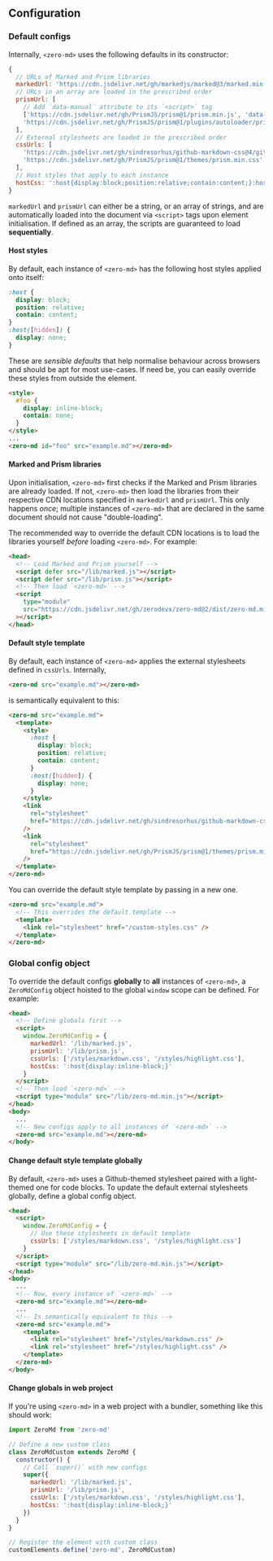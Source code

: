 ## Configuration

### Default configs

Internally, `<zero-md>` uses the following defaults in its constructor:

```js
{
  // URLs of Marked and Prism libraries
  markedUrl: 'https://cdn.jsdelivr.net/gh/markedjs/marked@3/marked.min.js',
  // URLs in an array are loaded in the prescribed order
  prismUrl: [
    // Add `data-manual` attribute to its `<script>` tag
    ['https://cdn.jsdelivr.net/gh/PrismJS/prism@1/prism.min.js', 'data-manual'],
    'https://cdn.jsdelivr.net/gh/PrismJS/prism@1/plugins/autoloader/prism-autoloader.min.js'
  ],
  // External stylesheets are loaded in the prescribed order
  cssUrls: [
    'https://cdn.jsdelivr.net/gh/sindresorhus/github-markdown-css@4/github-markdown.min.css',
    'https://cdn.jsdelivr.net/gh/PrismJS/prism@1/themes/prism.min.css'
  ],
  // Host styles that apply to each instance
  hostCss: ':host{display:block;position:relative;contain:content;}:host([hidden]){display:none;}'
}
```

`markedUrl` and `prismUrl` can either be a string, or an array of strings, and are automatically
loaded into the document via `<script>` tags upon element initialisation. If defined as an array,
the scripts are guaranteed to load **sequentially**.

#### Host styles

By default, each instance of `<zero-md>` has the following host styles applied onto itself:

```css
:host {
  display: block;
  position: relative;
  contain: content;
}
:host([hidden]) {
  display: none;
}
```

These are _sensible defaults_ that help normalise behaviour across browsers and should be apt for
most use-cases. If need be, you can easily override these styles from outside the element.

```html
<style>
  #foo {
    display: inline-block;
    contain: none;
  }
</style>
...
<zero-md id="foo" src="example.md"></zero-md>
```

#### Marked and Prism libraries

Upon initialisation, `<zero-md>` first checks if the Marked and Prism libraries are already loaded.
If not, `<zero-md>` then load the libraries from their respective CDN locations specified in
`markedUrl` and `prismUrl`. This only happens _once_; multiple instances of `<zero-md>` that are
declared in the same document should not cause "double-loading".

The recommended way to override the default CDN locations is to load the libraries yourself _before_
loading `<zero-md>`. For example:

```html
<head>
  <!-- Load Marked and Prism yourself -->
  <script defer src="/lib/marked.js"></script>
  <script defer src="/lib/prism.js"></script>
  <!-- Then load `<zero-md>` -->
  <script
    type="module"
    src="https://cdn.jsdelivr.net/gh/zerodevx/zero-md@2/dist/zero-md.min.js"
  ></script>
</head>
```

#### Default style template

By default, each instance of `<zero-md>` applies the external stylesheets defined in `cssUrls`.
Internally,

```html
<zero-md src="example.md"></zero-md>
```

is semantically equivalent to this:

```html
<zero-md src="example.md">
  <template>
    <style>
      :host {
        display: block;
        position: relative;
        contain: content;
      }
      :host([hidden]) {
        display: none;
      }
    </style>
    <link
      rel="stylesheet"
      href="https://cdn.jsdelivr.net/gh/sindresorhus/github-markdown-css@4/github-markdown.min.css"
    />
    <link
      rel="stylesheet"
      href="https://cdn.jsdelivr.net/gh/PrismJS/prism@1/themes/prism.min.css"
    />
  </template>
</zero-md>
```

You can override the default style template by passing in a new one.

```html
<zero-md src="example.md">
  <!-- This overrides the default template -->
  <template>
    <link rel="stylesheet" href="/custom-styles.css" />
  </template>
</zero-md>
```

### Global config object

To override the default configs **globally** to **all** instances of `<zero-md>`, a `ZeroMdConfig`
object hoisted to the global `window` scope can be defined. For example:

```html
<head>
  <!-- Define globals first -->
  <script>
    window.ZeroMdConfig = {
      markedUrl: '/lib/marked.js',
      prismUrl: '/lib/prism.js',
      cssUrls: ['/styles/markdown.css', '/styles/highlight.css'],
      hostCss: ':host{display:inline-block;}'
    }
  </script>
  <!-- Then load `<zero-md>` -->
  <script type="module" src="/lib/zero-md.min.js"></script>
</head>
<body>
  ...
  <!-- New configs apply to all instances of `<zero-md>` -->
  <zero-md src="example.md"></zero-md>
</body>
```

#### Change default style template globally

By default, `<zero-md>` uses a Github-themed stylesheet paired with a light-themed one for code
blocks. To update the default external stylesheets globally, define a global config object.

```html
<head>
  <script>
    window.ZeroMdConfig = {
      // Use these stylesheets in default template
      cssUrls: ['/styles/markdown.css', '/styles/highlight.css']
    }
  </script>
  <script type="module" src="/lib/zero-md.min.js"></script>
</head>
<body>
  ...
  <!-- Now, every instance of `<zero-md>` -->
  <zero-md src="example.md"></zero-md>
  ...
  <!-- Is semantically equivalent to this -->
  <zero-md src="example.md">
    <template>
      <link rel="stylesheet" href="/styles/markdown.css" />
      <link rel="stylesheet" href="/styles/highlight.css" />
    </template>
  </zero-md>
</body>
```

#### Change globals in web project

If you're using `<zero-md>` in a web project with a bundler, something like this should work:

```js
import ZeroMd from 'zero-md'

// Define a new custom class
class ZeroMdCustom extends ZeroMd {
  constructor() {
    // Call `super()` with new configs
    super({
      markedUrl: '/lib/marked.js',
      prismUrl: '/lib/prism.js',
      cssUrls: ['/styles/markdown.css', '/styles/highlight.css'],
      hostCss: ':host{display:inline-block;}'
    })
  }
}

// Register the element with custom class
customElements.define('zero-md', ZeroMdCustom)
```
